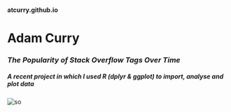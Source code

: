 #### atcurry.github.io

# Adam Curry


### _The Popularity of Stack Overflow Tags Over Time_
##### _A recent project in which I used R (dplyr & ggplot) to import, analyse and plot data_
![so](https://user-images.githubusercontent.com/124198480/220636011-f226bdd5-1986-4fbf-bf01-2f623e1f1eaa.png)
